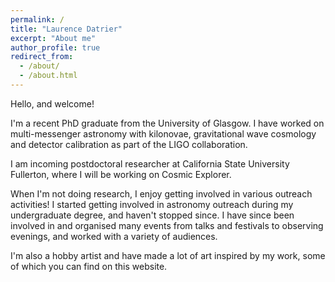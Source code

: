 ```yaml
---
permalink: /
title: "Laurence Datrier"
excerpt: "About me"
author_profile: true
redirect_from:
  - /about/
  - /about.html
---
```

Hello, and welcome!

I'm a recent PhD graduate from the University of Glasgow. I have worked on multi-messenger astronomy with kilonovae, gravitational wave cosmology and detector calibration as part of the LIGO collaboration.

I am incoming postdoctoral researcher at California State University Fullerton, where I will be working on Cosmic Explorer.

When I'm not doing research, I enjoy getting involved in various outreach activities! I started getting involved in astronomy outreach during my undergraduate degree, and haven't stopped since. I have since been involved in and organised many events from talks and festivals to observing evenings, and worked with a variety of audiences.

I'm also a hobby artist and have made a lot of art inspired by my work, some of which you can find on this website.
